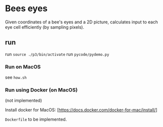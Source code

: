 # Bees eyes

Given coordinates of a bee's eyes and a 2D picture,
calculates input to each eye cell efficiently (by sampling pixels).



## run
run `source ./p3/bin/activate`
run `pycode/pydemo.py`

### Run on MacOS
see `how.sh`
### Run using Docker (on MacOS)
(not implemented)

Install docker for MacOS:
[https://docs.docker.com/docker-for-mac/install/]

`Dockerfile` to be implemented.
